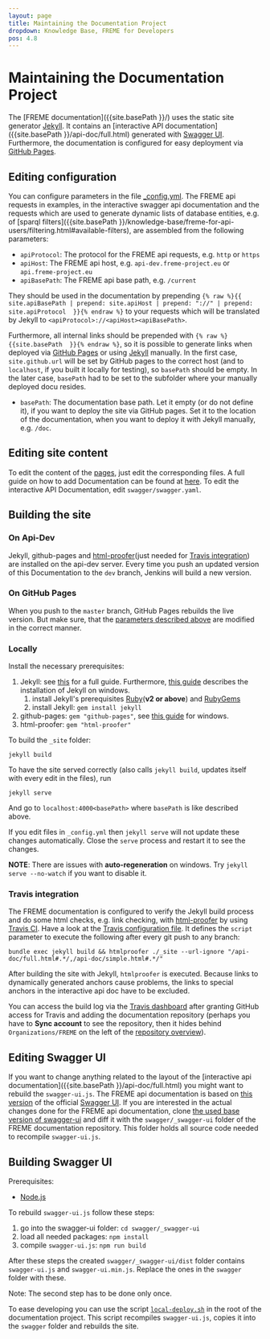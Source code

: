 ```yaml
---
layout: page
title: Maintaining the Documentation Project
dropdown: Knowledge Base, FREME for Developers
pos: 4.8
---
```


# Maintaining the Documentation Project

The [FREME documentation]({{site.basePath  }}/) uses the static site generator [Jekyll](https://jekyllrb.com/). It contains an [interactive API documentation]({{site.basePath  }}/api-doc/full.html) generated with [Swagger UI](http://swagger.io/swagger-ui/). Furthermore, the documentation is configured for easy deployment via [GitHub Pages](https://pages.github.com/).

## Editing configuration

You can configure parameters in the file [_config.yml](https://github.com/freme-project/freme-project.github.io/blob/master/_config.yml).
The FREME api requests in examples, in the interactive swagger api documentation and the requests which are used to generate dynamic lists of database entities, e.g. of [sparql filters]({{site.basePath  }}/knowledge-base/freme-for-api-users/filtering.html#available-filters), are assembled from the following parameters: 

* `apiProtocol`: The protocol for the FREME api requests, e.g. `http` or `https`
* `apiHost`: The FREME api host, e.g. `api-dev.freme-project.eu` or `api.freme-project.eu`
* `apiBasePath`: The FREME api base path, e.g. `/current`

They should be used in the documentation by prepending `{% raw %}{{ site.apiBasePath | prepend: site.apiHost | prepend: "://" | prepend: site.apiProtocol  }}{% endraw %}` to your requests which will be translated by Jekyll to `<apiProtocol>://<apiHost><apiBasePath>`.

Furthermore, all internal links should be prepended with `{% raw %}{{site.basePath  }}{% endraw %}`, so it is possible to generate links when deployed via [GitHub Pages](https://pages.github.com/) or using [Jekyll](https://jekyllrb.com/) manually. In the first case, `site.github.url` will be set by GitHub pages to the correct host (and to `localhost`, if you built it locally for testing), so `basePath` should be empty. In the later case, `basePath` had to be set to the subfolder where your manually deployed docu resides.

* `basePath`: The documentation base path. Let it empty (or do not define it), if you want to deploy the site via GitHub pages. Set it to the location of the documentation, when you want to deploy it with Jekyll manually, e.g. `/doc`.

## Editing site content

To edit the content of the [pages](https://jekyllrb.com/docs/pages/), just edit the corresponding files. A full guide on how to add Documentation can be found at [here](how-to-add-documentation.html).
To edit the interactive API Documentation, edit `swagger/swagger.yaml`.

## Building the site

### On Api-Dev

Jekyll, github-pages and [html-proofer](https://github.com/gjtorikian/html-proofer)(just needed for [Travis integration](#travis-integration)) are installed on the api-dev server. Every time you push an updated version of this Documentation to the `dev` branch, Jenkins will build a new version.

### On GitHub Pages

When you push to the `master` branch, GitHub Pages rebuilds the live version. But make sure, that the [parameters described above](#editing-configuration) are modified in the correct manner.

### Locally

Install the necessary prerequisites:

1. Jekyll: see [this](https://jekyllrb.com/docs/installation/) for a full guide. Furthermore, [this guide](https://jekyllrb.com/docs/windows/#installation) describes the installation of Jekyll on windows. 
   1. install Jekyll's prerequisites [Ruby](https://www.ruby-lang.org/en/downloads/)(**v2 or above**) and [RubyGems](https://rubygems.org/pages/download)
   2. install Jekyll: `gem install jekyll`
2. github-pages: `gem "github-pages"`, see [this guide](http://jwillmer.de/blog/tutorial/how-to-install-jekyll-and-pages-gem-on-windows-10-x46) for windows.
3. html-proofer: `gem "html-proofer"`

To build the `_site` folder:

```
jekyll build
```

To have the site served correctly (also calls `jekyll build`, updates itself with every edit in the files), run

```
jekyll serve
```

And go to `localhost:4000<basePath>` where `basePath` is like described above.

If you edit files in `_config.yml` then `jekyll serve` will not update these changes automatically. Close the `serve` process and restart it to see the changes.

**NOTE**: There are issues with **auto-regeneration** on windows. Try `jekyll serve --no-watch` if you want to disable it.

### Travis integration

The FREME documentation is configured to verify the Jekyll build process and do some html checks, e.g. link checking, with [html-proofer](https://github.com/gjtorikian/html-proofer) by using [Travis CI](https://travis-ci.org/). Have a look at the [Travis configuration file](https://github.com/freme-project/freme-project.github.io/blob/master/.travis.yml). It defines the `script` parameter to execute the following after every git push to any branch:

```
bundle exec jekyll build && htmlproofer ./_site --url-ignore "/api-doc/full.html#.*/,/api-doc/simple.html#.*/"
```

After building the site with Jekyll, `htmlproofer` is executed. Because links to dynamically generated anchors cause problems, the links to special anchors in the interactive api doc have to be excluded.

You can access the build log via the [Travis dashboard](https://travis-ci.org/) after granting GitHub access for Travis and adding the documentation repository (perhaps you have to **Sync account** to see the repository, then it hides behind `Organizations/FREME` on the left of the [repository overview](https://travis-ci.org/profile)).

## Editing Swagger UI

If you want to change anything related to the layout of the [interactive api documentation]({{site.basePath  }}/api-doc/full.html) you might want to rebuild the `swagger-ui.js`. The FREME api documentation is based on [this version](https://github.com/swagger-api/swagger-ui/tree/adc8920101ac9923bf07d7bd0d7086204d6d5503) of the official [Swagger UI](https://github.com/swagger-api/swagger-ui). If you are interested in the actual changes done for the FREME api documentation, clone [the used base version of swagger-ui](https://github.com/swagger-api/swagger-ui/tree/adc8920101ac9923bf07d7bd0d7086204d6d5503) and diff it with the `swagger/_swagger-ui` folder of the FREME documentation repository. This folder holds all source code needed to recompile `swagger-ui.js`.

## Building Swagger UI

Prerequisites:

* [Node.js](https://nodejs.org)

To rebuild `swagger-ui.js` follow these steps:

1. go into the swagger-ui folder: `cd swagger/_swagger-ui`
2. load all needed packages: `npm install`
3. compile `swagger-ui.js`: `npm run build`

After these steps the created `swagger/_swagger-ui/dist` folder contains `swagger-ui.js` and `swagger-ui.min.js`. Replace the ones in the `swagger` folder with these.

Note: The second step has to be done only once.

To ease developing you can use the script [`local-deploy.sh`](https://github.com/freme-project/Documentation/blob/master/local-deploy.sh) in the root of the documentation project. This script recompiles `swagger-ui.js`, copies it into the `swagger` folder and rebuilds the site.


